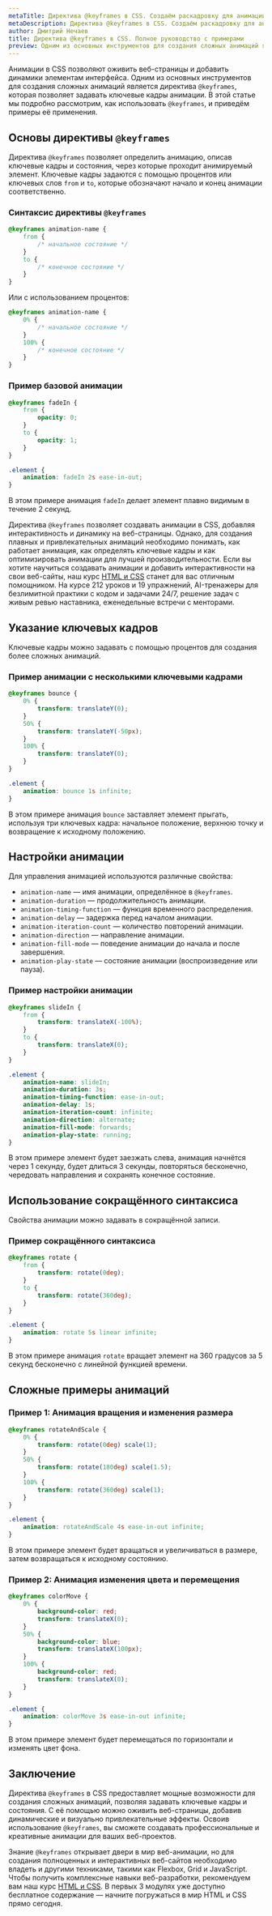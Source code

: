 ```yaml
---
metaTitle: Директива @keyframes в CSS. Создаём раскадровку для анимации
metaDescription: Директива @keyframes в CSS. Создаём раскадровку для анимации
author: Дмитрий Нечаев
title: Директива @keyframes в CSS. Полное руководство с примерами
preview: Одним из основных инструментов для создания сложных анимаций является директива @keyframes, которая позволяет задавать ключевые кадры анимации.
---
```


Анимации в CSS позволяют оживить веб-страницы и добавить динамики элементам интерфейса. Одним из основных инструментов для создания сложных анимаций является директива `@keyframes`, которая позволяет задавать ключевые кадры анимации. В этой статье мы подробно рассмотрим, как использовать `@keyframes`, и приведём примеры её применения.

## Основы директивы `@keyframes`

Директива `@keyframes` позволяет определить анимацию, описав ключевые кадры и состояния, через которые проходит анимируемый элемент. Ключевые кадры задаются с помощью процентов или ключевых слов `from` и `to`, которые обозначают начало и конец анимации соответственно.

### Синтаксис директивы `@keyframes`

```css
@keyframes animation-name {
    from {
        /* начальное состояние */
    }
    to {
        /* конечное состояние */
    }
}

```

Или с использованием процентов:

```css
@keyframes animation-name {
    0% {
        /* начальное состояние */
    }
    100% {
        /* конечное состояние */
    }
}

```

### Пример базовой анимации

```css
@keyframes fadeIn {
    from {
        opacity: 0;
    }
    to {
        opacity: 1;
    }
}

.element {
    animation: fadeIn 2s ease-in-out;
}

```

В этом примере анимация `fadeIn` делает элемент плавно видимым в течение 2 секунд.

Директива `@keyframes` позволяет создавать анимации в CSS, добавляя интерактивность и динамику на веб-страницы. Однако, для создания плавных и привлекательных анимаций необходимо понимать, как работает анимация, как определять ключевые кадры и как оптимизировать анимации для лучшей производительности. Если вы хотите научиться создавать анимации и добавить интерактивности на свои веб-сайты, наш курс [HTML и CSS](https://purpleschool.ru/course/html-css?utm_source=knowledgebase&utm_medium=text&utm_campaign=direktiva-keyframes-v-css-polnoe-rukovodstvo-s-primerami) станет для вас отличным помощником. На курсе 212 уроков и 19 упражнений, AI-тренажеры для безлимитной практики с кодом и задачами 24/7, решение задач с живым ревью наставника, еженедельные встречи с менторами.

## Указание ключевых кадров

Ключевые кадры можно задавать с помощью процентов для создания более сложных анимаций.

### Пример анимации с несколькими ключевыми кадрами

```css
@keyframes bounce {
    0% {
        transform: translateY(0);
    }
    50% {
        transform: translateY(-50px);
    }
    100% {
        transform: translateY(0);
    }
}

.element {
    animation: bounce 1s infinite;
}

```

В этом примере анимация `bounce` заставляет элемент прыгать, используя три ключевых кадра: начальное положение, верхнюю точку и возвращение к исходному положению.

## Настройки анимации

Для управления анимацией используются различные свойства:

- `animation-name` — имя анимации, определённое в `@keyframes`.
- `animation-duration` — продолжительность анимации.
- `animation-timing-function` — функция временного распределения.
- `animation-delay` — задержка перед началом анимации.
- `animation-iteration-count` — количество повторений анимации.
- `animation-direction` — направление анимации.
- `animation-fill-mode` — поведение анимации до начала и после завершения.
- `animation-play-state` — состояние анимации (воспроизведение или пауза).

### Пример настройки анимации

```css
@keyframes slideIn {
    from {
        transform: translateX(-100%);
    }
    to {
        transform: translateX(0);
    }
}

.element {
    animation-name: slideIn;
    animation-duration: 3s;
    animation-timing-function: ease-in-out;
    animation-delay: 1s;
    animation-iteration-count: infinite;
    animation-direction: alternate;
    animation-fill-mode: forwards;
    animation-play-state: running;
}

```

В этом примере элемент будет заезжать слева, анимация начнётся через 1 секунду, будет длиться 3 секунды, повторяться бесконечно, чередовать направления и сохранять конечное состояние.

## Использование сокращённого синтаксиса

Свойства анимации можно задавать в сокращённой записи.

### Пример сокращённого синтаксиса

```css
@keyframes rotate {
    from {
        transform: rotate(0deg);
    }
    to {
        transform: rotate(360deg);
    }
}

.element {
    animation: rotate 5s linear infinite;
}

```

В этом примере анимация `rotate` вращает элемент на 360 градусов за 5 секунд бесконечно с линейной функцией времени.

## Сложные примеры анимаций

### Пример 1: Анимация вращения и изменения размера

```css
@keyframes rotateAndScale {
    0% {
        transform: rotate(0deg) scale(1);
    }
    50% {
        transform: rotate(180deg) scale(1.5);
    }
    100% {
        transform: rotate(360deg) scale(1);
    }
}

.element {
    animation: rotateAndScale 4s ease-in-out infinite;
}

```

В этом примере элемент будет вращаться и увеличиваться в размере, затем возвращаться к исходному состоянию.

### Пример 2: Анимация изменения цвета и перемещения

```css
@keyframes colorMove {
    0% {
        background-color: red;
        transform: translateX(0);
    }
    50% {
        background-color: blue;
        transform: translateX(100px);
    }
    100% {
        background-color: red;
        transform: translateX(0);
    }
}

.element {
    animation: colorMove 3s ease-in-out infinite;
}

```

В этом примере элемент будет перемещаться по горизонтали и изменять цвет фона.

## Заключение

Директива `@keyframes` в CSS предоставляет мощные возможности для создания сложных анимаций, позволяя задавать ключевые кадры и состояния. С её помощью можно оживить веб-страницы, добавив динамические и визуально привлекательные эффекты. Освоив использование `@keyframes`, вы сможете создавать профессиональные и креативные анимации для ваших веб-проектов. 

Знание `@keyframes` открывает двери в мир веб-анимации, но для создания полноценных и интерактивных веб-сайтов необходимо владеть и другими техниками, такими как Flexbox, Grid и JavaScript. Чтобы получить комплексные навыки веб-разработки, рекомендуем вам наш курс [HTML и CSS](https://purpleschool.ru/course/html-css?utm_source=knowledgebase&utm_medium=text&utm_campaign=direktiva-keyframes-v-css-polnoe-rukovodstvo-s-primerami). В первых 3 модулях уже доступно бесплатное содержание — начните погружаться в мир HTML и CSS прямо сегодня.
